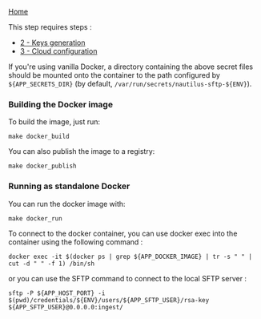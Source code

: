
[Home](./*-Home.md)

This step requires steps :
- [2 - Keys generation](./2-KeysGeneration.md)
- [3 - Cloud configuration](./3-CloudConfiguration.md)


If you're using vanilla Docker, a directory containing the above secret files should be mounted onto the container to the path configured by `${APP_SECRETS_DIR}` (by default, `/var/run/secrets/nautilus-sftp-${ENV}`).


### Building the Docker image

To build the image, just run:

```shell
make docker_build
```

You can also publish the image to a registry:

```shell
make docker_publish
```


### Running as standalone Docker

You can run the docker image with:
```shell
make docker_run
```

To connect to the docker container, you can use docker exec into the container using the following command :
```shell
docker exec -it $(docker ps | grep ${APP_DOCKER_IMAGE} | tr -s " " | cut -d " " -f 1) /bin/sh
```
or you can use the SFTP command to connect to the local SFTP server :
```shell
sftp -P ${APP_HOST_PORT} -i $(pwd)/credentials/${ENV}/users/${APP_SFTP_USER}/rsa-key ${APP_SFTP_USER}@0.0.0.0:ingest/
```
